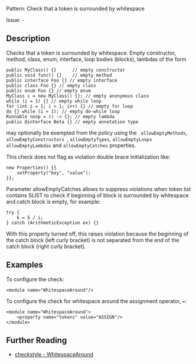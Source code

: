 Pattern: Check that a token is surrounded by whitespace

Issue: -

## Description

Checks that a token is surrounded by whitespace. Empty constructor, method, class, enum, interface, loop bodies (blocks), lambdas of the form 
    
    
    public MyClass() {}      // empty constructor
    public void func() {}    // empty method
    public interface Foo {} // empty interface
    public class Foo {} // empty class
    public enum Foo {} // empty enum
    MyClass c = new MyClass() {}; // empty anonymous class
    while (i = 1) {} // empty while loop
    for (int i = 1; i > 1; i++) {} // empty for loop
    do {} while (i = 1); // empty do-while loop
    Runnable noop = () -> {}; // empty lambda
    public @interface Beta {} // empty annotation type
            

may optionally be exempted from the policy using the ` allowEmptyMethods`, `allowEmptyConstructors `, `allowEmptyTypes`, `allowEmptyLoops` `allowEmptyLambdas` and `allowEmptyCatches` properties. 

This check does not flag as violation double brace initialization like:
    
    
    new Properties() {{
        setProperty("key", "value");
    }};
            

Parameter allowEmptyCatches allows to suppress violations when token list contains SLIST to check if beginning of block is surrounded by whitespace and catch block is empty, for example:
    
    
    try {
        k = 5 / i;
    } catch (ArithmeticException ex) {}
            

With this property turned off, this raises violation because the beginning of the catch block (left curly bracket) is not separated from the end of the catch block (right curly bracket). 

## Examples

To configure the check: 
    
    
    <module name="WhitespaceAround"/>
            

To configure the check for whitespace around the assignment operator, `=`: 
    
    
    <module name="WhitespaceAround">
        <property name="tokens" value="ASSIGN"/>
    </module>

## Further Reading

* [checkstyle - WhitespaceAround](http://checkstyle.sourceforge.net/config_whitespace.html#WhitespaceAround)